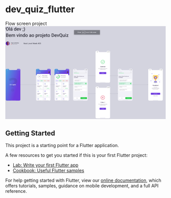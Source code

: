 # dev_quiz_flutter

Flow screen project
![alt text](https://github.com/carlosalexandre3107/dev-quiz-flutter/blob/main/assets/images/fluxo_telas_app_quiz_flutter.png?raw=true)
## Getting Started

This project is a starting point for a Flutter application.

A few resources to get you started if this is your first Flutter project:

- [Lab: Write your first Flutter app](https://flutter.dev/docs/get-started/codelab)
- [Cookbook: Useful Flutter samples](https://flutter.dev/docs/cookbook)

For help getting started with Flutter, view our
[online documentation](https://flutter.dev/docs), which offers tutorials,
samples, guidance on mobile development, and a full API reference.

